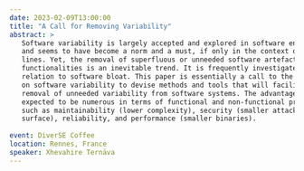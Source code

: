 ```yaml
---
date: 2023-02-09T13:00:00
title: "A Call for Removing Variability"
abstract: >
   Software variability is largely accepted and explored in software engineering
   and seems to have become a norm and a must, if only in the context of product
   lines. Yet, the removal of superfluous or unneeded software artefacts and
   functionalities is an inevitable trend. It is frequently investigated in
   relation to software bloat. This paper is essentially a call to the community
   on software variability to devise methods and tools that will facilitate the
   removal of unneeded variability from software systems. The advantages are
   expected to be numerous in terms of functional and non-functional properties,
   such as maintainability (lower complexity), security (smaller attack
   surface), reliability, and performance (smaller binaries).
   
event: DiverSE Coffee
location: Rennes, France
speaker: Xhevahire Ternäva
---
```

